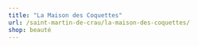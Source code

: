 ```yaml
---
title: "La Maison des Coquettes"
url: /saint-martin-de-crau/la-maison-des-coquettes/
shop: beauté
---
```

